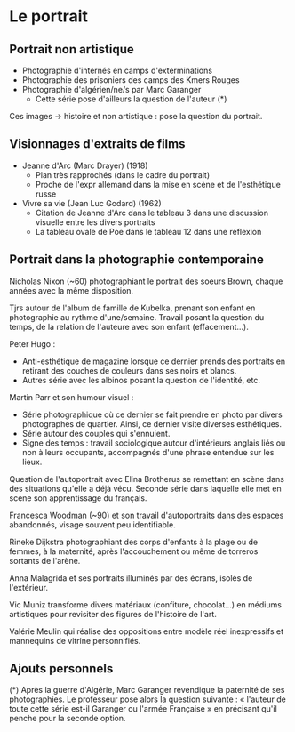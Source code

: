 # Le portrait

## Portrait non artistique

- Photographie d'internés en camps d'exterminations
- Photographie des prisoniers des camps des Kmers Rouges
- Photographie d'algérien/ne/s par Marc Garanger
  - Cette série pose d'ailleurs la question de l'auteur (*)

Ces images → histoire et non artistique : pose la question du portrait.

## Visionnages d'extraits de films

- Jeanne d'Arc (Marc Drayer) (1918)
  - Plan très rapprochés (dans le cadre du portrait)
  - Proche de l'expr allemand dans la mise en scène et de l'esthétique russe
- Vivre sa vie (Jean Luc Godard) (1962)
  - Citation de Jeanne d'Arc dans le tableau 3 dans une discussion visuelle entre les divers portraits
  - La tableau ovale de Poe dans le tableau 12 dans une réflexion

## Portrait dans la photographie contemporaine

Nicholas Nixon (~60) photographiant le portrait des soeurs Brown, chaque années avec la même disposition.

Tjrs autour de l'album de famille de Kubelka, prenant son enfant en photographie au rythme d'une/semaine. Travail posant la question du temps, de la relation de l'auteure avec son enfant (effacement...).

Peter Hugo : 
- Anti-esthétique de magazine lorsque ce dernier prends des portraits en retirant des couches de couleurs dans ses noirs et blancs. 
- Autres série avec les albinos posant la question de l'identité, etc.

Martin Parr et son humour visuel :
- Série photographique où ce dernier se fait prendre en photo par divers photographes de quartier. Ainsi, ce dernier visite diverses esthétiques.
- Série autour des couples qui s'ennuient.
- Signe des temps : travail sociologique autour d'intérieurs anglais liés ou non à leurs occupants, accompagnés d'une phrase entendue sur les lieux.

Question de l'autoportrait avec Elina Brotherus se remettant en scène dans des situations qu'elle a déjà vécu. Seconde série dans laquelle elle met en scène son apprentissage du français.

Francesca Woodman (~90) et son travail d'autoportraits dans des espaces abandonnés, visage souvent peu identifiable.

Rineke Dijkstra photographiant des corps d'enfants à la plage ou de femmes, à la maternité, après l'accouchement ou même de torreros sortants de l'arène.

Anna Malagrida et ses portraits illuminés par des écrans, isolés de l'extérieur.

Vic Muniz transforme divers matériaux (confiture, chocolat...) en médiums artistiques pour revisiter des figures de l'histoire de l'art.

Valérie Meulin qui réalise des oppositions entre modèle réel inexpressifs et mannequins de vitrine personnifiés. 

## Ajouts personnels

(*) Après la guerre d'Algérie, Marc Garanger revendique la paternité de ses photographies. Le professeur pose alors la question suivante : « l'auteur de toute cette série est-il Garanger ou l'armée Française » en précisant qu'il penche pour la seconde option.

